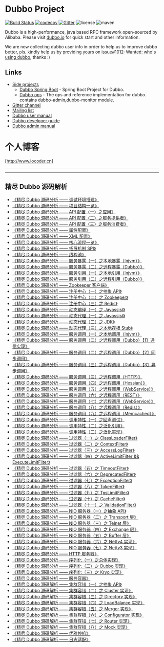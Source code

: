 # Dubbo Project

[![Build Status](https://travis-ci.org/alibaba/dubbo.svg?branch=master)](https://travis-ci.org/alibaba/dubbo) 
[![codecov](https://codecov.io/gh/alibaba/dubbo/branch/master/graph/badge.svg)](https://codecov.io/gh/alibaba/dubbo)
[![Gitter](https://badges.gitter.im/alibaba/dubbo.svg)](https://gitter.im/alibaba/dubbo?utm_source=badge&utm_medium=badge&utm_campaign=pr-badge)
![license](https://img.shields.io/github/license/alibaba/dubbo.svg)
![maven](https://img.shields.io/maven-central/v/com.alibaba/dubbo.svg)

Dubbo is a high-performance, java based RPC framework open-sourced by Alibaba. Please visit [dubbo.io](http://dubbo.io) for quick start and other information.

We are now collecting dubbo user info in order to help us to improve dubbo better, pls. kindly help us by providing yours on [issue#1012: Wanted: who's using dubbo](https://github.com/alibaba/dubbo/issues/1012), thanks :)

## Links

* [Side projects](http://github.com/dubbo)
    * [Dubbo Spring Boot](https://github.com/dubbo/dubbo-spring-boot-project) - Spring Boot Project for Dubbo.
    * [Dubbo ops](https://github.com/dubbo/dubbo-ops) - The ops and reference implementation for dubbo. contains dubbo-admin,dubbo-monitor module.
* [Gitter channel](https://gitter.im/alibaba/dubbo)
* [Mailing list](https://groups.google.com/forum/#!forum/dubbo)
* [Dubbo user manual](http://dubbo.io/books/dubbo-user-book/)
* [Dubbo developer guide](http://dubbo.io/books/dubbo-dev-book/)
* [Dubbo admin manual](http://dubbo.io/books/dubbo-admin-book/)

# 个人博客

[http://www.iocoder.cn]

-------

-------

## 精尽 Dubbo 源码解析

* [《精尽 Dubbo 源码分析 —— 调试环境搭建》](http://www.iocoder.cn/Dubbo/good-collection?github&1610)
* [《精尽 Dubbo 源码分析 —— 项目结构一览》](http://www.iocoder.cn/Dubbo/good-collection?github&1610)
* [《精尽 Dubbo 源码分析 —— API 配置（一）之应用》](http://www.iocoder.cn/Dubbo/good-collection?github&1610)
* [《精尽 Dubbo 源码分析 —— API 配置（二）之服务提供者》](http://www.iocoder.cn/Dubbo/good-collection?github&1610)
* [《精尽 Dubbo 源码分析 —— API 配置（三）之服务消费者》](http://www.iocoder.cn/Dubbo/good-collection?github&1610)
* [《精尽 Dubbo 源码分析 —— 属性配置》](http://www.iocoder.cn/Dubbo/good-collection?github&1610)
* [《精尽 Dubbo 源码分析 —— XML 配置》](http://www.iocoder.cn/Dubbo/good-collection?github&1610)
* [《精尽 Dubbo 源码分析 —— 核心流程一览》](http://www.iocoder.cn/Dubbo/good-collection?github&1610)
* [《精尽 Dubbo 源码分析 —— 拓展机制 SPI》](http://www.iocoder.cn/Dubbo/good-collection?github&1610)
* [《精尽 Dubbo 源码分析 —— 线程池》](http://www.iocoder.cn/Dubbo/good-collection?github&1610)
* [《精尽 Dubbo 源码分析 —— 服务暴露（一）之本地暴露（Injvm）》](http://www.iocoder.cn/Dubbo/good-collection?github&1610)
* [《精尽 Dubbo 源码分析 —— 服务暴露（二）之远程暴露（Dubbo）》](http://www.iocoder.cn/Dubbo/good-collection?github&1610)
* [《精尽 Dubbo 源码分析 —— 服务引用（一）之本地引用（Injvm）》](http://www.iocoder.cn/Dubbo/good-collection?github&1610)
* [《精尽 Dubbo 源码分析 —— 服务引用（二）之远程引用（Dubbo）》](http://www.iocoder.cn/Dubbo/good-collection?github&1610)
* [《精尽 Dubbo 源码分析 —— Zookeeper 客户端》](http://www.iocoder.cn/Dubbo/good-collection?github&1610)
* [《精尽 Dubbo 源码分析 —— 注册中心（一）之抽象 API》](http://www.iocoder.cn/Dubbo/good-collection?github&1610)
* [《精尽 Dubbo 源码分析 —— 注册中心（二）之 Zookeeper》](http://www.iocoder.cn/Dubbo/good-collection?github&1610)
* [《精尽 Dubbo 源码分析 —— 注册中心（三）之 Redis》](http://www.iocoder.cn/Dubbo/good-collection?github&1610)
* [《精尽 Dubbo 源码分析 —— 动态编译（一）之 Javassist》](http://www.iocoder.cn/Dubbo/good-collection?github&1610)
* [《精尽 Dubbo 源码分析 —— 动态代理（一）之 Javassist》](http://www.iocoder.cn/Dubbo/good-collection?github&1610)
* [《精尽 Dubbo 源码分析 —— 动态代理（二）之 JDK》](http://www.iocoder.cn/Dubbo/good-collection?github&1610)
* [《精尽 Dubbo 源码分析 —— 动态代理（三）之本地存根 Stub》](http://www.iocoder.cn/Dubbo/good-collection?github&1610)
* [《精尽 Dubbo 源码分析 —— 服务调用（一）之本地调用（Injvm）》](http://www.iocoder.cn/Dubbo/good-collection?github&1610)
* [《精尽 Dubbo 源码分析 —— 服务调用（二）之远程调用（Dubbo）【1】通信实现》](http://www.iocoder.cn/Dubbo/good-collection?github&1610)
* [《精尽 Dubbo 源码分析 —— 服务调用（二）之远程调用（Dubbo）【2】同步调用》](http://www.iocoder.cn/Dubbo/good-collection?github&1610)
* [《精尽 Dubbo 源码分析 —— 服务调用（三）之远程调用（Dubbo）【3】异步调用》](http://www.iocoder.cn/Dubbo/good-collection?github&1610)
* [《精尽 Dubbo 源码分析 —— 服务调用（三）之远程调用（HTTP）》](http://www.iocoder.cn/Dubbo/good-collection?github&1610)
* [《精尽 Dubbo 源码分析 —— 服务调用（四）之远程调用（Hessian）》](http://www.iocoder.cn/Dubbo/good-collection?github&1610)
* [《精尽 Dubbo 源码分析 —— 服务调用（五）之远程调用（WebService）》](http://www.iocoder.cn/Dubbo/good-collection?github&1610)
* [《精尽 Dubbo 源码分析 —— 服务调用（六）之远程调用（REST）》](http://www.iocoder.cn/Dubbo/good-collection?github&1610)
* [《精尽 Dubbo 源码分析 —— 服务调用（七）之远程调用（WebService）》](http://www.iocoder.cn/Dubbo/good-collection?github&1610)
* [《精尽 Dubbo 源码分析 —— 服务调用（八）之远程调用（Redis）》](http://www.iocoder.cn/Dubbo/good-collection?github&1610)
* [《精尽 Dubbo 源码分析 —— 服务调用（九）之远程调用（Memcached）》](http://www.iocoder.cn/Dubbo/good-collection?github&1610)
* [《精尽 Dubbo 源码分析 —— 调用特性（一）之回声测试》](http://www.iocoder.cn/Dubbo/good-collection?github&1610)
* [《精尽 Dubbo 源码分析 —— 调用特性（二）之泛化引用》](http://www.iocoder.cn/Dubbo/good-collection?github&1610)
* [《精尽 Dubbo 源码分析 —— 调用特性（二）之泛化实现》](http://www.iocoder.cn/Dubbo/good-collection?github&1610)
* [《精尽 Dubbo 源码分析 —— 过滤器（一）之 ClassLoaderFilter》](http://www.iocoder.cn/Dubbo/good-collection?github&1610)
* [《精尽 Dubbo 源码分析 —— 过滤器（二）之 ContextFilter》](http://www.iocoder.cn/Dubbo/good-collection?github&1610)
* [《精尽 Dubbo 源码分析 —— 过滤器（三）之 AccessLogFilter》](http://www.iocoder.cn/Dubbo/good-collection?github&1610)
* [《精尽 Dubbo 源码分析 —— 过滤器（四）之 ActiveLimitFilter && ExecuteLimitFilter》](http://www.iocoder.cn/Dubbo/good-collection?github&1610)
* [《精尽 Dubbo 源码分析 —— 过滤器（五）之 TimeoutFilter》](http://www.iocoder.cn/Dubbo/good-collection?github&1610)
* [《精尽 Dubbo 源码分析 —— 过滤器（六）之 DeprecatedFilter》](http://www.iocoder.cn/Dubbo/good-collection?github&1610)
* [《精尽 Dubbo 源码分析 —— 过滤器（七）之 ExceptionFilter》](http://www.iocoder.cn/Dubbo/good-collection?github&1610)
* [《精尽 Dubbo 源码分析 —— 过滤器（八）之 TokenFilter》](http://www.iocoder.cn/Dubbo/good-collection?github&1610)
* [《精尽 Dubbo 源码分析 —— 过滤器（九）之 TpsLimitFilter》](http://www.iocoder.cn/Dubbo/good-collection?github&1610)
* [《精尽 Dubbo 源码分析 —— 过滤器（十）之 CacheFilter》](http://www.iocoder.cn/Dubbo/good-collection?github&1610)
* [《精尽 Dubbo 源码分析 —— 过滤器（十一）之 ValidationFilter》](http://www.iocoder.cn/Dubbo/good-collection?github&1610)
* [《精尽 Dubbo 源码分析 —— NIO 服务器（一）之抽象 API》](http://www.iocoder.cn/Dubbo/good-collection?github&1610)
* [《精尽 Dubbo 源码分析 —— NIO 服务器（二）之 Transport 层》](http://www.iocoder.cn/Dubbo/good-collection?github&1610)
* [《精尽 Dubbo 源码分析 —— NIO 服务器（三）之 Telnet 层》](http://www.iocoder.cn/Dubbo/good-collection?github&1610)
* [《精尽 Dubbo 源码分析 —— NIO 服务器（四）之 Exchange 层》](http://www.iocoder.cn/Dubbo/good-collection?github&1610)
* [《精尽 Dubbo 源码分析 —— NIO 服务器（五）之 Buffer 层》](http://www.iocoder.cn/Dubbo/good-collection?github&1610)
* [《精尽 Dubbo 源码分析 —— NIO 服务器（六）之 Netty4 实现》](http://www.iocoder.cn/Dubbo/good-collection?github&1610)
* [《精尽 Dubbo 源码分析 —— NIO 服务器（七）之 Netty3 实现》](http://www.iocoder.cn/Dubbo/good-collection?github&1610)
* [《精尽 Dubbo 源码分析 —— HTTP 服务器》](http://www.iocoder.cn/Dubbo/good-collection?github&1610)
* [《精尽 Dubbo 源码分析 —— 序列化（一）之总体实现》](http://www.iocoder.cn/Dubbo/good-collection?github&1610)
* [《精尽 Dubbo 源码分析 —— 序列化（二）之 Dubbo 实现》](http://www.iocoder.cn/Dubbo/good-collection?github&1610)
* [《精尽 Dubbo 源码分析 —— 序列化（三）之 Kryo 实现》](http://www.iocoder.cn/Dubbo/good-collection?github&1610)
* [《精尽 Dubbo 源码分析 —— 服务容器》](http://www.iocoder.cn/Dubbo/good-collection?github&1610)
* [《精尽 Dubbo 源码解析 —— 集群容错（一）之抽象 API》](http://www.iocoder.cn/Dubbo/good-collection?github&1610)
* [《精尽 Dubbo 源码解析 —— 集群容错（二）之 Cluster 实现》](http://www.iocoder.cn/Dubbo/good-collection?github&1610)
* [《精尽 Dubbo 源码解析 —— 集群容错（三）之 Directory 实现》](http://www.iocoder.cn/Dubbo/good-collection?github&1610)
* [《精尽 Dubbo 源码解析 —— 集群容错（四）之 LoadBalance 实现》](http://www.iocoder.cn/Dubbo/good-collection?github&1610)
* [《精尽 Dubbo 源码解析 —— 集群容错（五）之 Merger 实现》](http://www.iocoder.cn/Dubbo/good-collection?github&1610)
* [《精尽 Dubbo 源码解析 —— 集群容错（六）之 Configurator 实现》](http://www.iocoder.cn/Dubbo/good-collection?github&1610)
* [《精尽 Dubbo 源码解析 —— 集群容错（七）之 Router 实现》](http://www.iocoder.cn/Dubbo/good-collection?github&1610)
* [《精尽 Dubbo 源码解析 —— 集群容错（八）之 Mock 实现》](http://www.iocoder.cn/Dubbo/good-collection?github&1610)
* [《精尽 Dubbo 源码解析 —— 优雅停机》](http://www.iocoder.cn/Dubbo/good-collection?github&1610)
* [《精尽 Dubbo 源码解析 —— 日志适配》](http://www.iocoder.cn/Dubbo/good-collection?github&1610)

